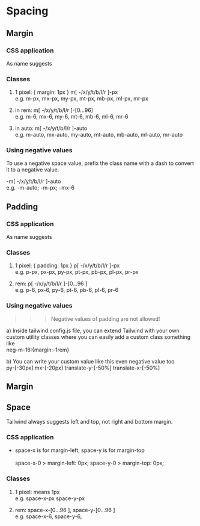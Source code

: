 <h1> Spacing </h1>

<h2> Margin </h2>

<h3> CSS application </h3>
 
As name suggests

<h3> Classes </h3>

1) 1 pixel: { margin: 1px } m[ -/x/y/t/b/l/r ]-px  <br>
e.g. m-px, mx-px, my-px, mt-px, mb-px, ml-px, mr-px

2) in rem: m[ -/x/y/t/b/l/r ]-[0...96]  <br>
e.g. m-6, mx-6, my-6, mt-6, mb-6, ml-6, mr-6

3) in auto: m[ -/x/y/t/b/l/r ]-auto   <br>
e.g. m-auto, mx-auto, my-auto, mt-auto, mb-auto, ml-auto, mr-auto

<h3> Using negative values </h3>

To use a negative space value, prefix the class name with a dash to convert it to a negative value.

-m[ -/x/y/t/b/l/r ]-auto   <br>
e.g. -m-auto; -m-px; -mx-6

<h2> Padding </h2>

<h3> CSS application </h3>
 
As name suggests

<h3> Classes </h3>

1) 1 pixel: { padding: 1px }  p[ -/x/y/t/b/l/r ]-px   <br>
e.g. p-px, px-px, py-px, pt-px, pb-px, pl-px, pr-px

2) rem: p[ -/x/y/t/b/l/r ]-[0...96 ]    <br>
e.g. p-6, px-6, py-6, pt-6, pb-6, pl-6, pr-6

<h3> Using negative values </h3>

>>> Negative values of padding are not allowed! 

a) Inside tailwind.config.js file, you can extend Tailwind with your own custom utility classes where you can easily add a custom class something like <br>
neg-m-16:{margin:-1rem}

b) You can write your custom value like this even negative value too  <br>
py-[-30px] mx-[-20px] translate-y-[-50%] translate-x-[-50%]

<h2> Margin </h2>

<h2> Space </h2>

Tailwind always suggests left  and top, not right and bottom margin. 

<h3> CSS application </h3>

* space-x is for margin-left; space-y is for margin-top  <br>  
space-x-0 >	margin-left: 0px; space-y-0 > margin-top: 0px;

<h3> Classes </h3>

1) 1 pixel: means 1px  <br>
e.g. space-x-px space-y-px 

2) rem: space-x-[0...96 ], space-y-[0...96 ]   <br>
e.g. space-x-6, space-y-6,
